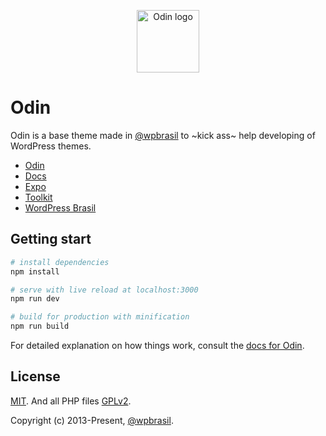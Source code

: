 <p align="center"><a href="http://wpod.in/" target="_blank" rel="noopener noreferrer"><img width="100" src="https://camo.githubusercontent.com/f51173b8da26083e2cfdc893ef532a8bc2457bcb/68747470733a2f2f692e696d6775722e636f6d2f4464654d6755782e706e67" alt="Odin logo"></a></p>

# Odin

Odin is a base theme made in [@wpbrasil](https://github.com/wpbrasil) to ~kick ass~ help developing of WordPress themes.

* [Odin](http://wpod.in/)
* [Docs](https://github.com/wpbrasil/odin/tree/master/docs)
* [Expo](http://expo.wpod.in/)
* [Toolkit](https://github.com/wpbrasil/odin-toolkit)
* [WordPress Brasil](https://github.com/wpbrasil/)

## Getting start

```bash
# install dependencies
npm install

# serve with live reload at localhost:3000
npm run dev

# build for production with minification
npm run build
```

For detailed explanation on how things work, consult the [docs for Odin](https://github.com/wpbrasil/odin/tree/master/docs).

## License

[MIT](http://opensource.org/licenses/MIT). And all PHP files [GPLv2](http://www.gnu.org/licenses/gpl-2.0.txt).

Copyright (c) 2013-Present, [@wpbrasil](https://github.com/wpbrasil).
